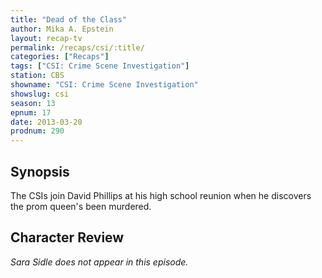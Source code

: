 ```yaml
---
title: "Dead of the Class"
author: Mika A. Epstein
layout: recap-tv
permalink: /recaps/csi/:title/
categories: ["Recaps"]
tags: ["CSI: Crime Scene Investigation"]
station: CBS
showname: "CSI: Crime Scene Investigation"
showslug: csi
season: 13  
epnum: 17  
date: 2013-03-20
prodnum: 290  
---
```


## Synopsis

The CSIs join David Phillips at his high school reunion when he discovers the prom queen's been murdered.

## Character Review

_Sara Sidle does not appear in this episode._

